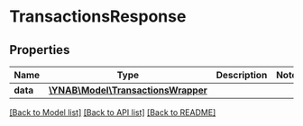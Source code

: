 # TransactionsResponse

## Properties
Name | Type | Description | Notes
------------ | ------------- | ------------- | -------------
**data** | [**\YNAB\Model\TransactionsWrapper**](TransactionsWrapper.md) |  | 

[[Back to Model list]](../README.md#documentation-for-models) [[Back to API list]](../README.md#documentation-for-api-endpoints) [[Back to README]](../README.md)


